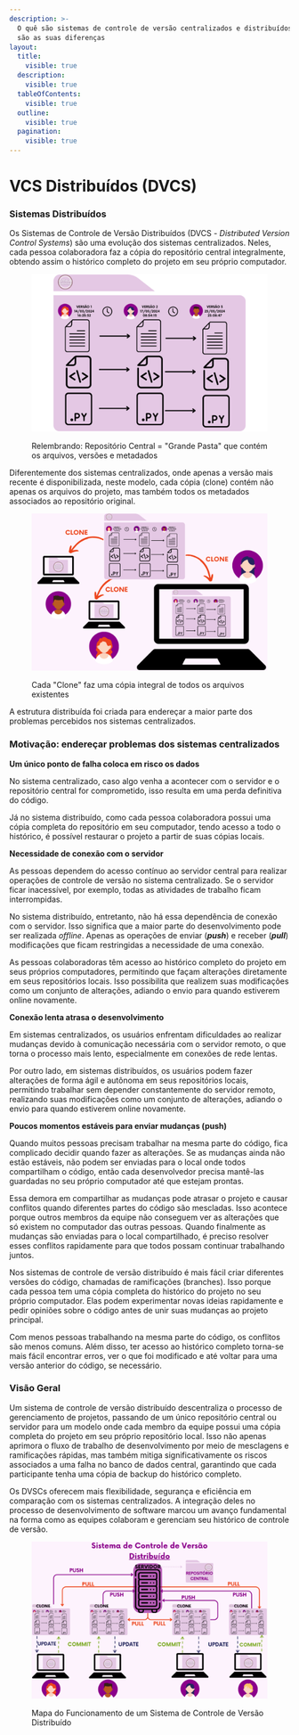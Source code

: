 ```yaml
---
description: >-
  O quê são sistemas de controle de versão centralizados e distribuídos e quais
  são as suas diferenças
layout:
  title:
    visible: true
  description:
    visible: true
  tableOfContents:
    visible: true
  outline:
    visible: true
  pagination:
    visible: true
---
```


# VCS Distribuídos (DVCS)

### **Sistemas Distribuídos**&#x20;

Os Sistemas de Controle de Versão Distribuídos (DVCS - _Distributed Version Control Systems_) são uma evolução dos sistemas centralizados. Neles, cada pessoa colaboradora faz a cópia do repositório central integralmente, obtendo assim o histórico completo do projeto em seu próprio computador.&#x20;

<figure><img src="../../.gitbook/assets/ebook images.png" alt=""><figcaption><p>Relembrando: Repositório Central = "Grande Pasta" que contém os arquivos, versões e metadados</p></figcaption></figure>

Diferentemente dos sistemas centralizados, onde apenas a versão mais recente é disponibilizada, neste modelo, cada cópia (clone) contém não apenas os arquivos do projeto, mas também todos os metadados associados ao repositório original.



<figure><img src="../../.gitbook/assets/15.png" alt=""><figcaption><p>Cada "Clone" faz uma cópia integral de todos os arquivos existentes</p></figcaption></figure>

A estrutura distribuída foi criada para endereçar a maior parte dos problemas percebidos nos sistemas centralizados.

### Motivação: endereçar problemas dos sistemas centralizados

**Um único ponto de falha coloca em risco os dados**

No sistema centralizado, caso algo venha a acontecer com o servidor e o repositório central for comprometido, isso resulta em uma perda definitiva do código.

Já no sistema distribuído, como cada pessoa colaboradora possui uma cópia completa do repositório em seu computador, tendo acesso a todo o histórico, é possível restaurar o projeto a partir de suas cópias locais.

**Necessidade de conexão com o servidor**

As pessoas dependem do acesso contínuo ao servidor central para realizar operações de controle de versão no sistema centralizado. Se o servidor ficar inacessível, por exemplo, todas as atividades de trabalho ficam interrompidas.

No sistema distribuído, entretanto, não há essa dependência de conexão com o servidor. Isso significa que a maior parte do desenvolvimento pode ser realizada _offline_. Apenas as operações de enviar (_**push**_) e receber (_**pull**_) modificações que ficam restringidas a necessidade de uma conexão.

As pessoas colaboradoras têm acesso ao histórico completo do projeto em seus próprios computadores, permitindo que façam alterações diretamente em seus repositórios locais. Isso possibilita que realizem suas modificações como um conjunto de alterações, adiando o envio para quando estiverem online novamente.

**Conexão lenta atrasa o desenvolvimento**

Em sistemas centralizados, os usuários enfrentam dificuldades ao realizar mudanças devido à comunicação necessária com o servidor remoto, o que torna o processo mais lento, especialmente em conexões de rede lentas.&#x20;

Por outro lado, em sistemas distribuídos, os usuários podem fazer alterações de forma ágil e autônoma em seus repositórios locais, permitindo trabalhar sem depender constantemente do servidor remoto, realizando suas modificações como um conjunto de alterações, adiando o envio para quando estiverem online novamente.

**Poucos momentos estáveis para enviar mudanças (push)**

Quando muitos pessoas precisam trabalhar na mesma parte do código, fica complicado decidir quando fazer as alterações. Se as mudanças ainda não estão estáveis, não podem ser enviadas para o local onde todos compartilham o código, então cada desenvolvedor precisa mantê-las guardadas no seu próprio computador até que estejam prontas.

Essa demora em compartilhar as mudanças pode atrasar o projeto e causar conflitos quando diferentes partes do código são mescladas. Isso acontece porque outros membros da equipe não conseguem ver as alterações que só existem no computador das outras pessoas. Quando finalmente as mudanças são enviadas para o local compartilhado, é preciso resolver esses conflitos rapidamente para que todos possam continuar trabalhando juntos.&#x20;

Nos sistemas de controle de versão distribuído é mais fácil criar diferentes versões do código, chamadas de ramificações (branches). Isso porque cada pessoa tem uma cópia completa do histórico do projeto no seu próprio computador. Elas podem experimentar novas ideias rapidamente e pedir opiniões sobre o código antes de unir suas mudanças ao projeto principal.&#x20;

Com menos pessoas trabalhando na mesma parte do código, os conflitos são menos comuns. Além disso, ter acesso ao histórico completo torna-se mais fácil encontrar erros, ver o que foi modificado e até voltar para uma versão anterior do código, se necessário.

### Visão Geral

Um sistema de controle de versão distribuído descentraliza o processo de gerenciamento de projetos, passando de um único repositório central ou servidor para um modelo onde cada membro da equipe possui uma cópia completa do projeto em seu próprio repositório local. Isso não apenas aprimora o fluxo de trabalho de desenvolvimento por meio de mesclagens e ramificações rápidas, mas também mitiga significativamente os riscos associados a uma falha no banco de dados central, garantindo que cada participante tenha uma cópia de backup do histórico completo.

Os DVSCs oferecem mais flexibilidade, segurança e eficiência em comparação com os sistemas centralizados. A integração deles no processo de desenvolvimento de software marcou um avanço fundamental na forma como as equipes colaboram e gerenciam seu histórico de controle de versão.



<figure><img src="../../.gitbook/assets/ajuste.png" alt=""><figcaption><p>Mapa do Funcionamento de um Sistema de Controle de Versão Distribuído</p></figcaption></figure>

